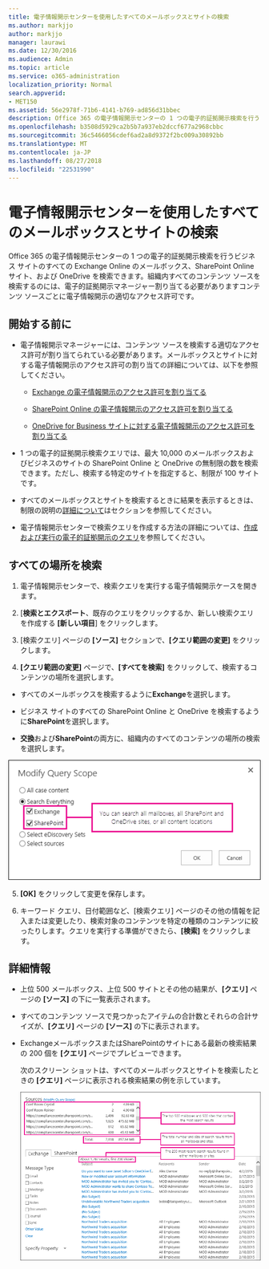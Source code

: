 ```yaml
---
title: 電子情報開示センターを使用したすべてのメールボックスとサイトの検索
ms.author: markjjo
author: markjjo
manager: laurawi
ms.date: 12/30/2016
ms.audience: Admin
ms.topic: article
ms.service: o365-administration
localization_priority: Normal
search.appverid:
- MET150
ms.assetid: 56e2978f-71b6-4141-b769-ad856d31bbec
description: Office 365 の電子情報開示センターの 1 つの電子的証拠開示検索を行うビジネス サイトのすべての Exchange Online のメールボックス、SharePoint Online サイト、および OneDrive を検索できます。組織内すべてのコンテンツ ソースを検索するのには、電子的証拠開示マネージャー割り当てる必要がありますコンテンツ ソースごとに電子情報開示の適切なアクセス許可です。
ms.openlocfilehash: b3508d5929ca2b5b7a937eb2dccf677a2968cbbc
ms.sourcegitcommit: 36c5466056cdef6ad2a8d9372f2bc009a30892bb
ms.translationtype: MT
ms.contentlocale: ja-JP
ms.lasthandoff: 08/27/2018
ms.locfileid: "22531990"
---
```

# <a name="search-all-mailboxes-and-sites-using-the-ediscovery-center"></a>電子情報開示センターを使用したすべてのメールボックスとサイトの検索

Office 365 の電子情報開示センターの 1 つの電子的証拠開示検索を行うビジネス サイトのすべての Exchange Online のメールボックス、SharePoint Online サイト、および OneDrive を検索できます。組織内すべてのコンテンツ ソースを検索するのには、電子的証拠開示マネージャー割り当てる必要がありますコンテンツ ソースごとに電子情報開示の適切なアクセス許可です。 
  
## <a name="before-you-begin"></a>開始する前に

- 電子情報開示マネージャーには、コンテンツ ソースを検索する適切なアクセス許可が割り当てられている必要があります。メールボックスとサイトに対する電子情報開示のアクセス許可の割り当ての詳細については、以下を参照してください。 
    
  - [Exchange の電子情報開示のアクセス許可を割り当てる](https://go.microsoft.com/fwlink/p/?LinkId=526886)
    
  - [SharePoint Online の電子情報開示のアクセス許可を割り当てる](https://go.microsoft.com/fwlink/p/?LinkId=526885)
    
  - [OneDrive for Business サイトに対する電子情報開示のアクセス許可を割り当てる](assign-permissions-to-onedrive-for-business-sites.md)
    
- 1 つの電子的証拠開示検索クエリでは、最大 10,000 のメールボックスおよびビジネスのサイトの SharePoint Online と OneDrive の無制限の数を検索できます。ただし、検索する特定のサイトを指定すると、制限が 100 サイトです。
    
- すべてのメールボックスとサイトを検索するときに結果を表示するときは、制限の説明の[詳細について](search-all-mailboxes-and-sites-with-ediscovery.md#moreinfo)はセクションを参照してください。 
    
- 電子情報開示センターで検索クエリを作成する方法の詳細については、[作成および実行の電子的証拠開示のクエリ](https://go.microsoft.com/fwlink/p/?LinkID=404032)を参照してください。
    
## <a name="search-all-locations"></a>すべての場所を検索

1. 電子情報開示センターで、検索クエリを実行する電子情報開示ケースを開きます。
    
2. [**検索とエクスポート**、既存のクエリをクリックするか、新しい検索クエリを作成する **[新しい項目**] をクリックします。 
    
3. [検索クエリ] ページの **[ソース]** セクションで、**[クエリ範囲の変更]** をクリックします。
    
4. **[クエリ範囲の変更]** ページで、**[すべてを検索]** をクリックして、検索するコンテンツの場所を選択します。
    
  - すべてのメールボックスを検索するように**Exchange**を選択します。 
    
  - ビジネス サイトのすべての SharePoint Online と OneDrive を検索するように**SharePoint**を選択します。 
    
  - **交換**および**SharePoint**の両方に、組織内のすべてのコンテンツの場所の検索を選択します。 
    
![すべてのメールボックスとサイトの検索](media/e1f919ab-5596-43bb-a3c9-626cd41067b3.gif)
  
5. **[OK]** をクリックして変更を保存します。 
    
6. キーワード クエリ、日付範囲など、[検索クエリ] ページのその他の情報を記入または変更したり、検索対象のコンテンツを特定の種類のコンテンツに絞ったりします。クエリを実行する準備ができたら、**[検索]** をクリックします。 
    
## <a name="more-information"></a>詳細情報
<a name="moreinfo"> </a>

- 上位 500 メールボックス、上位 500 サイトとその他の結果が、**[クエリ]** ページの **[ソース]** の下に一覧表示されます。 
    
- すべてのコンテンツ ソースで見つかったアイテムの合計数とそれらの合計サイズが、**[クエリ]** ページの **[ソース]** の下に表示されます。 
 
    
- ExchangeメールボックスまたはSharePointのサイトにある最新の検索結果の 200 個を **[クエリ]** ページでプレビューできます。 
    
    次のスクリーン ショットは、すべてのメールボックスとサイトを検索したときの **[クエリ]** ページに表示される検索結果の例を示しています。 
    
    ![すべての場所を検索した結果のスクリーン ショット](media/4bf430f6-41ab-4bf6-afa9-33c3f6fd8b16.gif)
  

